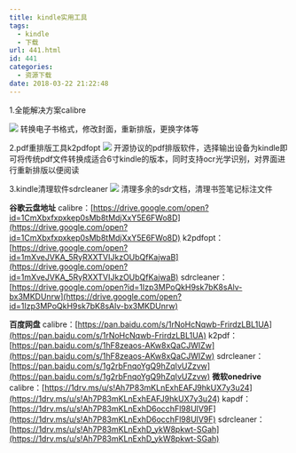 ```yaml
---
title: kindle实用工具
tags:
  - kindle
  - 下载
url: 441.html
id: 441
categories:
  - 资源下载
date: 2018-03-22 21:22:48
---
```


1.全能解决方案calibre

![](http://file.mgek.cc/images/blog/kindle-tools1.webp)
转换电子书格式，修改封面，重新排版，更换字体等 
<!--more-->

2.pdf重排版工具k2pdfopt
![](http://file.mgek.cc/images/blog/kindle-tools2.webp)
开源协议的pdf排版软件，选择输出设备为kindle即可将传统pdf文件转换成适合6寸kindle的版本，同时支持ocr光学识别，对界面进行重新排版以便阅读 

3.kindle清理软件sdrcleaner
![](http://file.mgek.cc/images/blog/kindle-tools3.webp)
清理多余的sdr文档，清理书签笔记标注文件

 **谷歌云盘地址** 
calibre：[https://drive.google.com/open?id=1CmXbxfxpxkep0sMb8tMdjXxY5E6FWo8D](https://drive.google.com/open?id=1CmXbxfxpxkep0sMb8tMdjXxY5E6FWo8D) 
k2pdfopt：[https://drive.google.com/open?id=1mXveJVKA_5RyRXXTVIJkzOUbQfKajwaB](https://drive.google.com/open?id=1mXveJVKA_5RyRXXTVIJkzOUbQfKajwaB) 
sdrcleaner：[https://drive.google.com/open?id=1Izp3MPoQkH9sk7bK8sAlv-bx3MKDUnrw](https://drive.google.com/open?id=1Izp3MPoQkH9sk7bK8sAlv-bx3MKDUnrw)

**百度网盘**
calibre：[https://pan.baidu.com/s/1rNoHcNqwb-FrirdzLBL1UA](https://pan.baidu.com/s/1rNoHcNqwb-FrirdzLBL1UA) 
k2pdf：[https://pan.baidu.com/s/1hF8zeaos-AKw8xQaCJWIZw](https://pan.baidu.com/s/1hF8zeaos-AKw8xQaCJWIZw)
sdrcleaner：[https://pan.baidu.com/s/1g2rbFnqoYgQ9hZqIvUZzvw](https://pan.baidu.com/s/1g2rbFnqoYgQ9hZqIvUZzvw) 
**微软onedrive**
calibre：[https://1drv.ms/u/s!Ah7P83mKLnExhEAFJ9hkUX7y3u24](https://1drv.ms/u/s!Ah7P83mKLnExhEAFJ9hkUX7y3u24) 
kapdf：[https://1drv.ms/u/s!Ah7P83mKLnExhD6occhFl98UlV9F](https://1drv.ms/u/s!Ah7P83mKLnExhD6occhFl98UlV9F) 
sdrcleaner：[https://1drv.ms/u/s!Ah7P83mKLnExhD_ykW8pkwt-SGah](https://1drv.ms/u/s!Ah7P83mKLnExhD_ykW8pkwt-SGah)